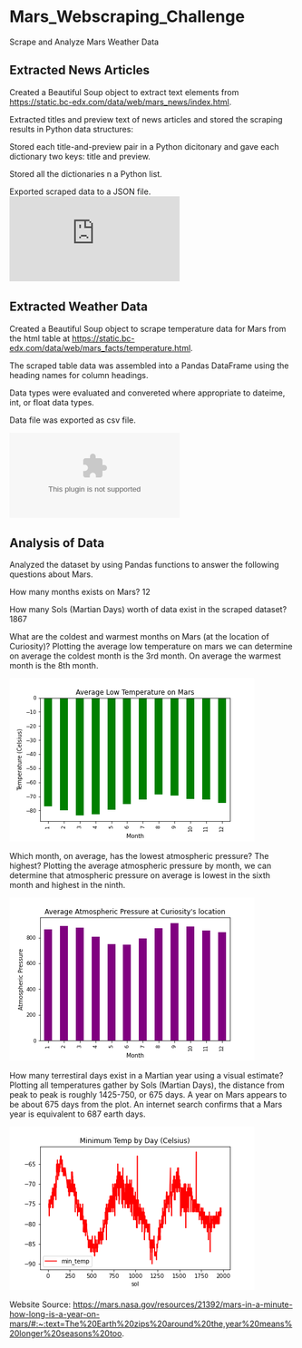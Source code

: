 # Mars_Webscraping_Challenge
Scrape and Analyze Mars Weather Data 

## Extracted News Articles 
Created a Beautiful Soup object to extract text elements from https://static.bc-edx.com/data/web/mars_news/index.html.

Extracted titles and preview text of news articles and stored the scraping results in Python data structures:

Stored each title-and-preview pair in a Python dicitonary and gave each dictionary two keys: title and preview.

Stored all the dictionaries n a Python list.

Exported scraped data to a JSON file.
![article_list.json](https://github.com/SheTroxel/Mars_Webscraping_Challenge/blob/main/aricle_list.json)

## Extracted Weather Data
Created a Beautiful Soup object to scrape temperature data for Mars from the html table at https://static.bc-edx.com/data/web/mars_facts/temperature.html.

The scraped table data was assembled into a Pandas DataFrame using the heading names for column headings.

Data types were evaluated and convereted where appropriate to dateime, int, or float data types.

Data file was exported as csv file.

![mars_tem_data.csv](https://github.com/SheTroxel/Mars_Webscraping_Challenge/blob/main/mars_temp_data.csv)

## Analysis of Data
Analyzed the dataset by using Pandas functions to answer the following questions about Mars.

How many months exists on Mars? 
12

How many Sols (Martian Days) worth of data exist in the scraped dataset? 
1867

What are the coldest and warmest months on Mars (at the location of Curiosity)? 
Plotting the average low temperature on mars we can determine on average the coldest month is the 3rd month. On average the warmest month is the 8th month.

![avg_low-tempertuare on Mars](https://github.com/SheTroxel/Mars_Webscraping_Challenge/blob/main/avg_temp.png)

Which month, on average, has the lowest atmospheric pressure? The highest?
Plotting the average atmospheric pressure by month, we can determine that atmospheric pressure on average is lowest in the sixth month and highest in the ninth.

![avg_pressure on Mars](https://github.com/SheTroxel/Mars_Webscraping_Challenge/blob/main/avg_pressure.png)

How many terrestiral days exist in a Martian year using a visual estimate?
Plotting all temperatures gather by Sols (Martian Days), the distance from peak to peak is roughly 1425-750, or 675 days. A year on Mars appears to be about 675 days from the plot. An internet search confirms that a Mars year is equivalent to 687 earth days.

![Minimum Temp by Day (Celsius)](https://github.com/SheTroxel/Mars_Webscraping_Challenge/blob/main/daily_temps.png)

Website Source: https://mars.nasa.gov/resources/21392/mars-in-a-minute-how-long-is-a-year-on-mars/#:~:text=The%20Earth%20zips%20around%20the,year%20means%20longer%20seasons%20too.
